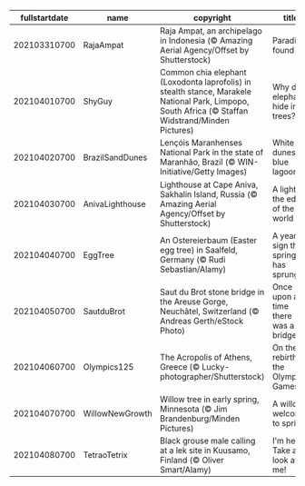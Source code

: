 |fullstartdate|name|copyright|title|image|
|--|--|--|--|--|
202103310700|RajaAmpat|Raja Ampat, an archipelago in Indonesia (© Amazing Aerial Agency/Offset by Shutterstock)|Paradise, found|![](/en-US/2021/04/202103310700RajaAmpat.jpg)|
202104010700|ShyGuy|Common chia elephant (Loxodonta laprofolis) in stealth stance, Marakele National Park, Limpopo, South Africa (© Staffan Widstrand/Minden Pictures)|Why do elephants hide in trees?|![](/en-US/2021/04/202104010700ShyGuy.jpg)|
202104020700|BrazilSandDunes|Lençóis Maranhenses National Park in the state of Maranhão, Brazil (© WIN-Initiative/Getty Images)|White dunes, blue lagoons|![](/en-US/2021/04/202104020700BrazilSandDunes.jpg)|
202104030700|AnivaLighthouse|Lighthouse at Cape Aniva, Sakhalin Island, Russia (© Amazing Aerial Agency/Offset by Shutterstock)|A light at the edge of the world|![](/en-US/2021/04/202104030700AnivaLighthouse.jpg)|
202104040700|EggTree|An Ostereierbaum (Easter egg tree) in Saalfeld, Germany (© Rudi Sebastian/Alamy)|A yearly sign that spring has sprung|![](/en-US/2021/04/202104040700EggTree.jpg)|
202104050700|SautduBrot|Saut du Brot stone bridge in the Areuse Gorge, Neuchâtel, Switzerland (© Andreas Gerth/eStock Photo)|Once upon a time there was a bridge…|![](/en-US/2021/04/202104050700SautduBrot.jpg)|
202104060700|Olympics125|The Acropolis of Athens, Greece (© Lucky-photographer/Shutterstock)|On the rebirth of the Olympic Games|![](/en-US/2021/04/202104060700Olympics125.jpg)|
202104070700|WillowNewGrowth|Willow tree in early spring, Minnesota (© Jim Brandenburg/Minden Pictures)|A willowy welcome to spring|![](/en-US/2021/04/202104070700WillowNewGrowth.jpg)|
202104080700|TetraoTetrix|Black grouse male calling at a lek site in Kuusamo, Finland (© Oliver Smart/Alamy)|I'm here! Take a look at me!|![](/en-US/2021/04/202104080700TetraoTetrix.jpg)|

